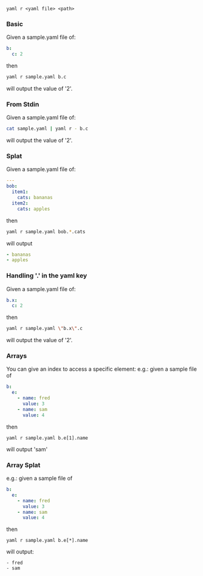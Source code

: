 ```
yaml r <yaml file> <path>
```

### Basic
Given a sample.yaml file of:
```yaml
b:
  c: 2
```
then
```bash
yaml r sample.yaml b.c
```
will output the value of '2'.

### From Stdin
Given a sample.yaml file of:
```bash
cat sample.yaml | yaml r - b.c
```
will output the value of '2'.

### Splat
Given a sample.yaml file of:
```yaml
---
bob:
  item1:
    cats: bananas
  item2:
    cats: apples
```
then
```bash
yaml r sample.yaml bob.*.cats
```
will output
```yaml
- bananas
- apples
```

### Handling '.' in the yaml key
Given a sample.yaml file of:
```yaml
b.x:
  c: 2
```
then
```bash
yaml r sample.yaml \"b.x\".c
```
will output the value of '2'.

### Arrays
You can give an index to access a specific element:
e.g.: given a sample file of
```yaml
b:
  e:
    - name: fred
      value: 3
    - name: sam
      value: 4
```
then
```
yaml r sample.yaml b.e[1].name
```
will output 'sam'

### Array Splat
e.g.: given a sample file of
```yaml
b:
  e:
    - name: fred
      value: 3
    - name: sam
      value: 4
```
then
```
yaml r sample.yaml b.e[*].name
```
will output:
```
- fred
- sam
```

